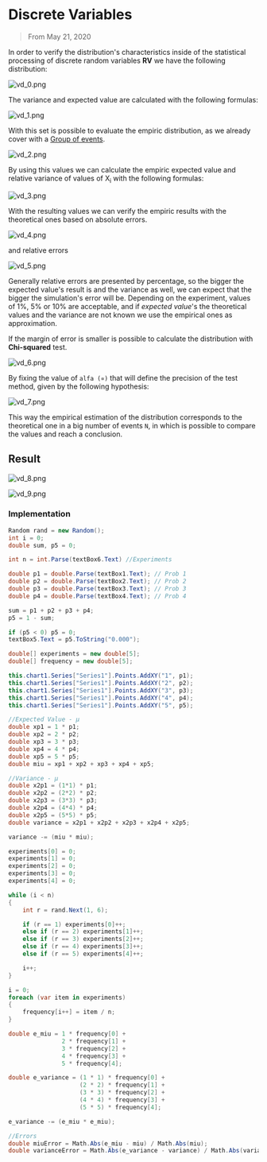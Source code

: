 # Discrete Variables
> From May 21, 2020

In order to verify the distribution's characteristics inside of the statistical processing of discrete random variables **RV** we have the following distribution:

![vd_0.png](./images/vd_0.png)

The variance and expected value are calculated with the following formulas:

![vd_1.png](./images/vd_1.png)

With this set is possible to evaluate the empiric distribution, as we already cover with a [Group of events](https://pableins.com/series/simulation-and-statistics/random-events/#group-of-events).

![vd_2.png](./images/vd_2.png)

By using this values we can calculate the empiric expected value and relative variance of values of X<sub>i</sub> with the following formulas:

![vd_3.png](./images/vd_3.png)

With the resulting values we can verify the empiric results with the theoretical ones based on absolute errors.

![vd_4.png](./images/vd_4.png)

and relative errors

![vd_5.png](./images/vd_5.png)

Generally relative errors are presented by percentage, so the bigger the expected value's result is and the variance as well, we can expect that the bigger the simulation's error will be. Depending on the experiment, values of 1%, 5% or 10% are acceptable, and if *expected value*'s the theoretical values and the variance are not known we use the empirical ones as approximation.

If the margin of error is smaller is possible to calculate the distribution with **Chi-squared** test.

![vd_6.png](./images/vd_6.png)

By fixing the value of `alfa (∝)` that will define the precision of the test method, given by the following hypothesis:

![vd_7.png](./images/vd_7.png)

This way the empirical estimation of the distribution corresponds to the theoretical one in a big number of events `N`, in which is possible to compare the values and reach a conclusion.

## Result

![vd_8.png](./images/vd_8.png)

![vd_9.png](./images/vd_9.png)

### Implementation
```csharp
Random rand = new Random();
int i = 0;
double sum, p5 = 0;

int n = int.Parse(textBox6.Text) //Experiments

double p1 = double.Parse(textBox1.Text); // Prob 1
double p2 = double.Parse(textBox2.Text); // Prob 2
double p3 = double.Parse(textBox3.Text); // Prob 3
double p4 = double.Parse(textBox4.Text); // Prob 4

sum = p1 + p2 + p3 + p4;
p5 = 1 - sum;

if (p5 < 0) p5 = 0;
textBox5.Text = p5.ToString("0.000");

double[] experiments = new double[5];
double[] frequency = new double[5];

this.chart1.Series["Series1"].Points.AddXY("1", p1);
this.chart1.Series["Series1"].Points.AddXY("2", p2);
this.chart1.Series["Series1"].Points.AddXY("3", p3);
this.chart1.Series["Series1"].Points.AddXY("4", p4);
this.chart1.Series["Series1"].Points.AddXY("5", p5);

//Expected Value - µ
double xp1 = 1 * p1;
double xp2 = 2 * p2;
double xp3 = 3 * p3;
double xp4 = 4 * p4;
double xp5 = 5 * p5;
double miu = xp1 + xp2 + xp3 + xp4 + xp5;

//Variance - µ
double x2p1 = (1*1) * p1;
double x2p2 = (2*2) * p2;
double x2p3 = (3*3) * p3;
double x2p4 = (4*4) * p4;
double x2p5 = (5*5) * p5;
double variance = x2p1 + x2p2 + x2p3 + x2p4 + x2p5;

variance -= (miu * miu);

experiments[0] = 0;
experiments[1] = 0;
experiments[2] = 0;
experiments[3] = 0;
experiments[4] = 0;

while (i < n)
{
    int r = rand.Next(1, 6);

    if (r == 1) experiments[0]++;
    else if (r == 2) experiments[1]++;
    else if (r == 3) experiments[2]++;
    else if (r == 4) experiments[3]++;
    else if (r == 5) experiments[4]++;

    i++;
}

i = 0;
foreach (var item in experiments)
{
    frequency[i++] = item / n;
}

double e_miu = 1 * frequency[0] +
               2 * frequency[1] +
               3 * frequency[2] +
               4 * frequency[3] +
               5 * frequency[4];

double e_variance = (1 * 1) * frequency[0] +
                    (2 * 2) * frequency[1] +
                    (3 * 3) * frequency[2] +
                    (4 * 4) * frequency[3] +
                    (5 * 5) * frequency[4];

e_variance -= (e_miu * e_miu);

//Errors
double miuError = Math.Abs(e_miu - miu) / Math.Abs(miu);
double varianceError = Math.Abs(e_variance - variance) / Math.Abs(variance);
```
